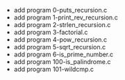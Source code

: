 - add program 0-puts_recursion.c
- add program 1-print_rev_recursion.c
- add program 2-strlen_recursion.c
- add program 3-factorial.c
- add program 4-pow_recursion.c
- add program 5-sqrt_recursion.c
- add program 6-is_prime_number.c
- add program 100-is_palindrome.c
- add program 101-wildcmp.c
